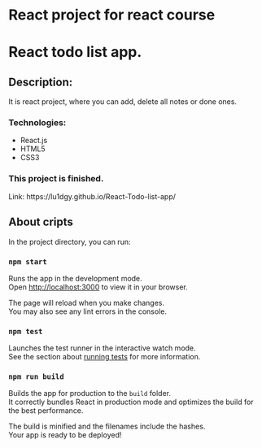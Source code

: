 # React project for react course
<h1>React todo list app.</h1> 

<h2>Description:</h2>
<p>It is react project, where you can add, delete all notes or done ones.</p>

<h3>Technologies:</h3>
<ul>
<li>React.js</li>
<li>HTML5</li>
<li>CSS3</li>
</ul>

<h3>This project is finished.</h3>
Link: https://lu1dgy.github.io/React-Todo-list-app/

## About cripts

In the project directory, you can run:

### `npm start`

Runs the app in the development mode.\
Open [http://localhost:3000](http://localhost:3000) to view it in your browser.

The page will reload when you make changes.\
You may also see any lint errors in the console.

### `npm test`

Launches the test runner in the interactive watch mode.\
See the section about [running tests](https://facebook.github.io/create-react-app/docs/running-tests) for more information.

### `npm run build`

Builds the app for production to the `build` folder.\
It correctly bundles React in production mode and optimizes the build for the best performance.

The build is minified and the filenames include the hashes.\
Your app is ready to be deployed!
